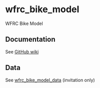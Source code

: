 # wfrc_bike_model
WFRC Bike Model

## Documentation
See [GitHub wiki](https://github.com/RSGInc/wfrc_bike_model/wiki)

## Data
See [wfrc_bike_model_data](https://github.com/RSGInc/wfrc_bike_model_data) (invitation only)
